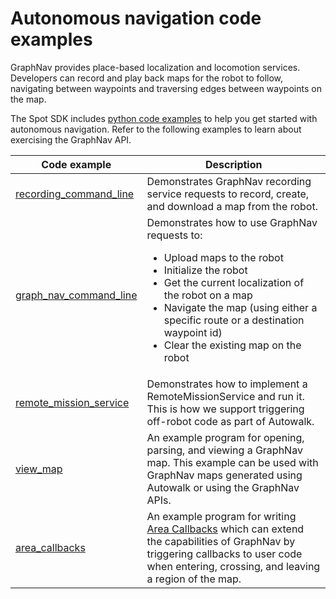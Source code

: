 <!--
Copyright (c) 2023 Boston Dynamics, Inc.  All rights reserved.

Downloading, reproducing, distributing or otherwise using the SDK Software
is subject to the terms and conditions of the Boston Dynamics Software
Development Kit License (20191101-BDSDK-SL).
-->

# Autonomous navigation code examples

GraphNav provides place-based localization and locomotion services. Developers can record and play back maps for the robot to follow, navigating between waypoints and traversing edges between waypoints on the map.

The Spot SDK includes [python code examples](../../../python/examples/README.md) to help you get started with autonomous navigation. Refer to the following examples to learn about exercising the GraphNav API.

| Code example                                                                        | Description                                                                                                                                                                                                                                                                               |
| ----------------------------------------------------------------------------------- | ----------------------------------------------------------------------------------------------------------------------------------------------------------------------------------------------------------------------------------------------------------------------------------------- |
| [recording_command_line](../../../python/examples/graph_nav_command_line/README.md) | Demonstrates GraphNav recording service requests to record, create, and download a map from the robot.                                                                                                                                                                                    |
| [graph_nav_command_line](../../../python/examples/graph_nav_command_line/README.md) | Demonstrates how to use GraphNav requests to: <ul><li>Upload maps to the robot<li>Initialize the robot<li>Get the current localization of the robot on a map<li>Navigate the map (using either a specific route or a destination waypoint id)<li>Clear the existing map on the robot</ul> |
| [remote_mission_service](../../../python/examples/remote_mission_service/README.md) | Demonstrates how to implement a RemoteMissionService and run it. This is how we support triggering off-robot code as part of Autowalk.                                                                                                                                                    |
| [view_map](../../../python/examples/graph_nav_view_map/README.md)                   | An example program for opening, parsing, and viewing a GraphNav map. This example can be used with GraphNav maps generated using Autowalk or using the GraphNav APIs.                                                                                                                     |
| [area_callbacks](../../../python/examples/area_callback/README.md)                  | An example program for writing [Area Callbacks](graphnav_area_callbacks.md) which can extend the capabilities of GraphNav by triggering callbacks to user code when entering, crossing, and leaving a region of the map.                                                                  |

<!--- image and page reference link definitions --->

[autonomous-top]: Readme.md "Spot SDK: Autonomy, GraphNav, and Missions"
[code-examples]: autonomous_navigation_code_examples.md "Autonomous navigation code examples"
[components]: components_of_autonomous_navigation.md "Components of autonomous navigation"
[typical]: typical_autonomous_navigation_use_case.md "Typical autonomous navigation use cases"
[autonomous-services]: autonomous_navigation_services.md "Autonomous navigation services"
[service]: graphnav_service.md "GraphNav service"
[map-structure]: graphnav_map_structure.md "GraphNav map structure"
[initialization]: initialization.md "Initialization"
[localization]: localization.md "Localization"
[locomotion]: graphnav_and_robot_locomotion.md "GraphNav and robot locomotion"
[missions]: missions_service.md "Missions service"
